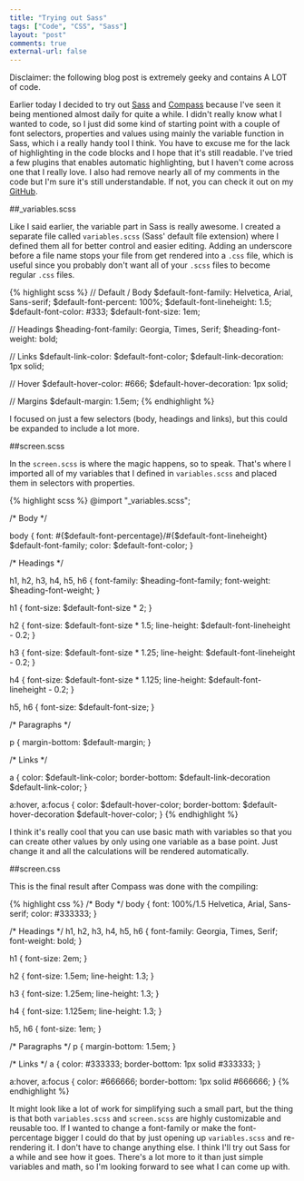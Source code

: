 ```yaml
---
title: "Trying out Sass"
tags: ["Code", "CSS", "Sass"]
layout: "post"
comments: true
external-url: false
---
```


Disclaimer: the following blog post is extremely geeky and contains A LOT of code.

Earlier today I decided to try out [Sass](http:/www.sass-lang.com/) and [Compass](http://compass-style.org/) because I've seen it being mentioned almost daily for quite a while. I didn't really know what I wanted to code, so I just did some kind of starting point with a couple of font selectors, properties and values using mainly the variable function in Sass, which i a really handy tool I think. You have to excuse me for the lack of highlighting in the code blocks and I hope that it's still readable. I've tried a few plugins that enables automatic highlighting, but I haven't come across one that I really love. I also had remove nearly all of my comments in the code but I'm sure it's still understandable. If not, you can check it out on my [GitHub](https://github.com/gummesson/sass-type-variables).

##_variables.scss

Like I said earlier, the variable part in Sass is really awesome. I created a separate file called `variables.scss` (Sass' default file extension) where I defined them all for better control and easier editing. Adding an underscore before a file name stops your file from get rendered into a `.css` file, which is useful since you probably don't want all of your `.scss` files to become regular `.css` files.

{% highlight scss %}
// Default / Body
$default-font-family: Helvetica, Arial, Sans-serif;
$default-font-percent: 100%;
$default-font-lineheight: 1.5;
$default-font-color: #333;
$default-font-size: 1em;

// Headings
$heading-font-family: Georgia, Times, Serif;
$heading-font-weight: bold;

// Links
$default-link-color: $default-font-color;
$default-link-decoration: 1px solid;

// Hover
$default-hover-color: #666;
$default-hover-decoration: 1px solid; 

// Margins
$default-margin: 1.5em;
{% endhighlight %}

I focused on just a few selectors (body, headings and links), but this could be expanded to include a lot more.

##screen.scss

In the `screen.scss` is where the magic happens, so to speak. That's where I imported all of my variables that I defined in `variables.scss` and placed them in selectors with properties.

{% highlight scss %}
@import "_variables.scss";

/* Body */

body {
  font: #{$default-font-percentage}/#{$default-font-lineheight} $default-font-family;
  color: $default-font-color;
}

/* Headings */

h1, h2, h3, h4, h5, h6 {
  font-family: $heading-font-family;
  font-weight: $heading-font-weight;
}

h1 {
  font-size: $default-font-size * 2;
}

h2 {
  font-size: $default-font-size * 1.5;
  line-height: $default-font-lineheight - 0.2;
}

h3 {
  font-size: $default-font-size * 1.25;
  line-height: $default-font-lineheight - 0.2;
}

h4 {
  font-size: $default-font-size * 1.125;
  line-height: $default-font-lineheight - 0.2;
}

h5, h6 {
  font-size: $default-font-size;
}

/* Paragraphs */

p {
  margin-bottom: $default-margin;
}

/* Links */

a {
  color: $default-link-color;
  border-bottom: $default-link-decoration $default-link-color;
}

a:hover, a:focus {
  color: $default-hover-color;
  border-bottom: $default-hover-decoration $default-hover-color;
}
{% endhighlight %}

I think it's really cool that you can use basic math with variables so that you can create other values by only using one variable as a base point. Just change it and all the calculations will be rendered automatically.

##screen.css

This is the final result after Compass was done with the compiling:

{% highlight css %}
/* Body */
body {
  font: 100%/1.5 Helvetica, Arial, Sans-serif;
  color: #333333;
}

/* Headings */
h1, h2, h3, h4, h5, h6 {
  font-family: Georgia, Times, Serif;
  font-weight: bold;
}

h1 {
  font-size: 2em;
}

h2 {
  font-size: 1.5em;
  line-height: 1.3;
}

h3 {
  font-size: 1.25em;
  line-height: 1.3;
}

h4 {
  font-size: 1.125em;
  line-height: 1.3;
}

h5, h6 {
  font-size: 1em;
}

/* Paragraphs */
p {
  margin-bottom: 1.5em;
}

/* Links */
a {
  color: #333333;
  border-bottom: 1px solid #333333;
}

a:hover, a:focus {
  color: #666666;
  border-bottom: 1px solid #666666;
}
{% endhighlight %}

It might look like a lot of work for simplifying such a small part, but the thing is that both `variables.scss` and `screen.scss` are highly customizable and reusable too. If I wanted to change a font-family or make the font-percentage bigger I could do that by just opening up `variables.scss` and re-rendering it. I don't have to change anything else. I think I'll try out Sass for a while and see how it goes. There's a lot more to it than just simple variables and math, so I'm looking forward to see what I can come up with.
